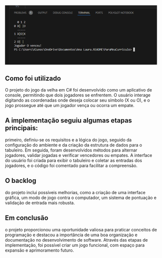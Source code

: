 
![alt text](IMGH-1.png)
## Como foi utilizado
O projeto do jogo da velha em C# foi desenvolvido como um aplicativo de console, permitindo que dois jogadores se enfrentem.
O usuário interage digitando as coordenadas onde deseja colocar seu símbolo (X ou O), e o jogo prossegue até que um jogador vença ou ocorra um empate.


## A implementação seguiu algumas etapas principais: 
primeiro, definiu-se os requisitos e a lógica do jogo, seguido da configuração do ambiente e da criação da estrutura de dados para o tabuleiro.
Em seguida, foram desenvolvidos métodos para alternar jogadores, validar jogadas e verificar vencedores ou empates.
A interface do usuário foi criada para exibir o tabuleiro e coletar as entradas dos jogadores, e o código foi comentado para facilitar a compreensão.


## O backlog 
do projeto inclui possíveis melhorias, como a criação de uma interface gráfica, 
um modo de jogo contra o computador, um sistema de pontuação e validação de entrada mais robusta.


## Em conclusão 
o projeto proporcionou uma oportunidade valiosa para praticar conceitos de programação e destacou a importância de uma boa organização e documentação no desenvolvimento de software.
Através das etapas de implementação, foi possível criar um jogo funcional, com espaço para expansão e aprimoramento futuro.



